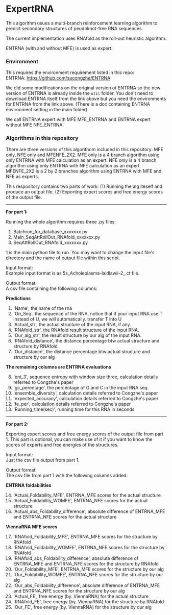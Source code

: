 # ExpertRNA

This algorithm usues a multi-branch reinforcement learning algorithm to predict secondary structures of peudoknot-free RNA sequences.

The current implementation uses RNAfold as the roll-out heuristic algorithm.

ENTRNA (with and without MFE) is used as expert.

### Environment
This requires the environment requirement listed in this repo:  
ENTRNA: https://github.com/sucongzhe/ENTRNA

We did some modifications on the original version of ENTRNA so the new version of ENTRNA is already inside the `util` folder. You don't need to download ENTRNA itself from the link above but you need the environments for ENTRNA from the link above. (There is a doc containing ENTRNA environment setting in the main folder)

We call ENTRNA expert with MFE MFE_ENTRNA and ENTRNA expert without MFE NFE_ENTRNA.

### Algorithms in this repository
There are three versions of this algorithom included in this repository: MFE only, NFE only and MFENFE_2X2.
MFE only is a 4 branch algorithm using only ENTRNA with MFE calculation as an expert.
NFE only is a 4 branch algorithm using only ENTRNA with NFE calculation as an expert.
MFENFE_2X2 is a 2 by 2 branches algorithm using ENTRNA with MFE and NFE as experts.

This respository contains two parts of work: (1) Running the alg iteself and produce an output file. (2) Exporting expert scores and free energy scores of the output file.

****************************
**For part 1:**

Running the whole algorithm requires three .py files:  
1. Batchrun_for_database_xxxxxxx.py  
2. Main_SeqAttRollOut_RNAfold_xxxxxxx.py
3. SeqAttRollOut_RNAfold_xxxxxxx.py

1 is the main python file to run. You may want to change the input file's directory and the name of output file within this script.

Input format:   
Example input format is as 5s_Acholeplasma-laidlawii-2_.ct file.

Output format:  
A csv file containing the following columns:

**Predictions**

1. 'Name', the name of the rna
2. 'Ori_Seq', the sequence of the RNA, notice that if your input RNA use T instead of U, we will automatically. transfer T into U
3. 'Actual_str', the actual structure of the input RNA, if any.
4. 'RNAfold_str', the RNAfold result structure of the input RNA.
5. 'Our_alg_str', the result structure by our alg of the input RNA.
6. 'RNAfold_distance', the distance percentage btw actual structure and structure by RNAfold
7. 'Our_distance', the distance percentage btw actual structure and structure by our alg

**The remaining columns are ENTRNA evaluations**

8. 'ent_3', sequence entropy with window size three, calculation details referred to Congzhe's paper
9. 'gc_perentage', the percentage of G and C in the input RNA seq.
10. 'ensemble_diversity', calculation details referred to Congzhe's paper
11. 'expected_accuracy', calculation details referred to Congzhe's paper
12. 'fe_per', calculation details referred to Congzhe's paper
13. 'Running_time(sec)', running time for this RNA in seconds


****************************
**For part 2:**

Exporting expert scores and free energy scores of the output file from part 1. This part is optional, you can make use of it if you want to know the scores of experts and free energies of the structures.

Input format:  
Just the csv file output from part 1.

Output format:  
The csv file from part 1 with the following columns added:  

**ENTRNA foldabilities**

14. 'Actual_Foldability_MFE', ENTRNA_MFE scores for the actual structure
15. 'Actual_Foldability_WOMFE', ENTRNA_NFE scores for the actual structure
16. 'Actual_abs_Foldability_difference', absolute difference of ENTRNA_MFE and ENTRNA_NFE scores for the actual structure

**ViennaRNA MFE scores**  

17. 'RNAfold_Foldability_MFE', ENTRNA_MFE scores for the structure by RNAfold
18. 'RNAfold_Foldability_WOMFE', ENTRNA_NFE scores for the structure by RNAfold
19. 'RNAfold_abs_Foldability_difference', absolute difference of ENTRNA_MFE and ENTRNA_NFE scores for the structure by RNAfold
20. 'Our_Foldability_MFE', ENTRNA_MFE scores for the structure by our alg
21. 'Our_Foldability_WOMFE', ENTRNA_NFE scores for the structure by our alg
22. 'Our_abs_Foldability_difference', absolute difference of ENTRNA_MFE and ENTRNA_NFE scores for the structure by our alg
23. 'Actual_FE', free energy (by. ViennaRNA) for the actual structure
24. 'RNAfold_FE', free energy (by. ViennaRNA) for the structure by RNAfold
25. 'Our_FE', free energy (by. ViennaRNA) for the structure by our alg




